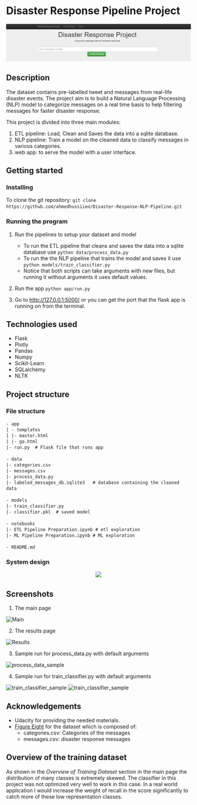# Disaster Response Pipeline Project
![Header](images/header.png "Application header")


## Description
The dataset contains pre-labelled tweet and messages from real-life disaster events. The project aim is to build a Natural Language Processing (NLP) model to categorize messages on a real time basis to help filtering messages for faster disaster response.

This project is divided into three main modules:
1. ETL pipeline: Load, Clean and Saves the data into a sqlite database.
2. NLP pipeline: Train a model on the cleaned data to classify messages in various categories.
3. web app: to serve the model with a user interface.


## Getting started
### Installing
To clone the git repository:
```git clone https://github.com/ahmedhussiien/Disaster-Response-NLP-Pipeline.git```


### Running the program
1. Run the pipelines to setup your dataset and model
    * To run the ETL pipeline that cleans and saves the data into a sqlite database use ```python data/process_data.py```
    * To run the the NLP pipeline that trains the model and saves it use ```python models/train_classifier.py```
    * Notice that both scripts can take arguments with new files, but running it without arguments it uses default values.

2. Run the app ```python app/run.py```
3. Go to http://127.0.0.1:5000/ or you can get the port that the flask app is running on from the terminal.


## Technologies used
* Flask
* Plotly
* Pandas
* Numpy
* Scikit-Learn
* SQLalchemy
* NLTK


## Project structure 
### File structure
```
- app
| - templates
| |- master.html 
| |- go.html  
|- run.py  # Flask file that runs app

- data
|- categories.csv
|- messages.csv
|- process_data.py
|- labeled_messages_db.sqlite3   # database containing the cleaned data

- models
|- train_classifier.py
|- classifier.pkl  # saved model

- notebooks
|- ETL Pipeline Preparation.ipynb # etl exploration
|- ML Pipeline Preparation.ipynb # ML exploration

- README.md
```

### System design
<p align="center">
  <img src="images/system_design.png" />
</p>

    
## Screenshots
1. The main page

![Main](images/main.png "Application main page")


2. The results page

![Results](images/result.png "Application results page")


3. Sample run for process_data.py with default arguments

![process_data_sample](images/process_data.png "process_data.py run sample screenshot")


4. Sample run for train_classifier.py with default arguments

![train_classifier_sample](images/train_classifier.png "train_classifier.py run sample screenshot")
![train_classifier_sample](images/train_classifier2.png "train_classifier.py run sample screenshot")


## Acknowledgements
* Udacity for providing the needed materials.
* [Figure Eight](https://www.figure-eight.com/dataset/combined-disaster-response-data/) for the dataset which is composed of:
    * categories.csv: Categories of the messages
    * messages.csv: disaster response messages
    

## Overview of the training dataset
As shown in the *Overview of Training Dataset* section in the main page the distribution of many classes is extremely skewed. The classifier in this project was not optimized very well to work in this case. In a real world application I would increase the weight of recall in the score significantly to catch more of these low representation classes.
